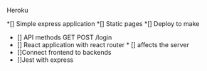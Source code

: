 Heroku


*[] Simple express application
*[] Static pages
*[] Deploy to make
* [] API methods GET POST /login
* [] React application with react router
       * [] <BrowserRouter/> affects the server
* []Connect frontend to backends
* []Jest with express

